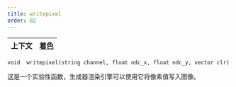 ```yaml
---
title: writepixel
order: 82
---
```

| 上下文 | [着色](../contexts/shading.html) |
| --- | --- |

`void  writepixel(string channel, float ndc_x, float ndc_y, vector clr)`

这是一个实验性函数，生成器渲染引擎可以使用它将像素值写入图像。